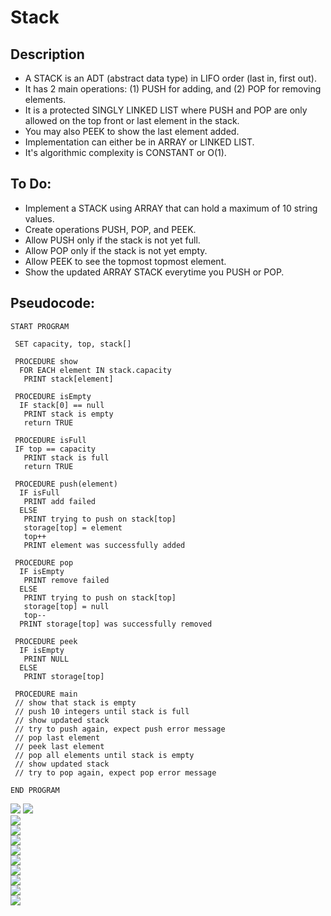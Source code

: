 Stack
=======================

## Description

 - A STACK is an ADT (abstract data type) in LIFO order (last in, first out).
 - It has 2 main operations: (1) PUSH for adding, and (2) POP for removing elements.
 - It is a protected SINGLY LINKED LIST where PUSH and POP are only allowed on the top front or last element in the stack.
 - You may also PEEK to show the last element added.
 - Implementation can either be in ARRAY or LINKED LIST.
 - It's algorithmic complexity is CONSTANT or O(1).

## To Do:

 - Implement a STACK using ARRAY that can hold a maximum of 10 string values.
 - Create operations PUSH, POP, and PEEK.
 - Allow PUSH only if the stack is not yet full.
 - Allow POP only if the stack is not yet empty.
 - Allow PEEK to see the topmost topmost element.
 - Show the updated ARRAY STACK everytime you PUSH or POP.

## Pseudocode:

    START PROGRAM
    
     SET capacity, top, stack[]
    
     PROCEDURE show
      FOR EACH element IN stack.capacity
       PRINT stack[element]
    
     PROCEDURE isEmpty
      IF stack[0] == null
       PRINT stack is empty
       return TRUE
    
     PROCEDURE isFull
     IF top == capacity
       PRINT stack is full
       return TRUE
    
     PROCEDURE push(element)
      IF isFull
       PRINT add failed
      ELSE
       PRINT trying to push on stack[top]
       storage[top] = element
       top++
       PRINT element was successfully added
    
     PROCEDURE pop
      IF isEmpty
       PRINT remove failed
      ELSE
       PRINT trying to push on stack[top]
       storage[top] = null
       top--
      PRINT storage[top] was successfully removed
      
     PROCEDURE peek
      IF isEmpty
       PRINT NULL
      ELSE 
       PRINT storage[top]
    
     PROCEDURE main
     // show that stack is empty
     // push 10 integers until stack is full
     // show updated stack
     // try to push again, expect push error message
     // pop last element
     // peek last element
     // pop all elements until stack is empty
     // show updated stack
     // try to pop again, expect pop error message
    
    END PROGRAM 
    
![](https://github.com/lvcc-dsa/Students/blob/master/ACT/Macapagal-Rangel-Angelo/array-stack/stack1.png)
![](https://github.com/lvcc-dsa/Students/blob/master/ACT/Macapagal-Rangel-Angelo/array-stack/stack2.png)   
![](https://github.com/lvcc-dsa/Students/blob/master/ACT/Macapagal-Rangel-Angelo/array-stack/stack3.png)   
![](https://github.com/lvcc-dsa/Students/blob/master/ACT/Macapagal-Rangel-Angelo/array-stack/stack4.png)   
![](https://github.com/lvcc-dsa/Students/blob/master/ACT/Macapagal-Rangel-Angelo/array-stack/stack5.png)   
![](https://github.com/lvcc-dsa/Students/blob/master/ACT/Macapagal-Rangel-Angelo/array-stack/stack6.png)   
![](https://github.com/lvcc-dsa/Students/blob/master/ACT/Macapagal-Rangel-Angelo/array-stack/stack7.png)   
![](https://github.com/lvcc-dsa/Students/blob/master/ACT/Macapagal-Rangel-Angelo/array-stack/stack8.png)   
![](https://github.com/lvcc-dsa/Students/blob/master/ACT/Macapagal-Rangel-Angelo/array-stack/stack9.png)   
![](https://github.com/lvcc-dsa/Students/blob/master/ACT/Macapagal-Rangel-Angelo/array-stack/stack10.png)   
![](https://github.com/lvcc-dsa/Students/blob/master/ACT/Macapagal-Rangel-Angelo/array-stack/stack11.png)   
